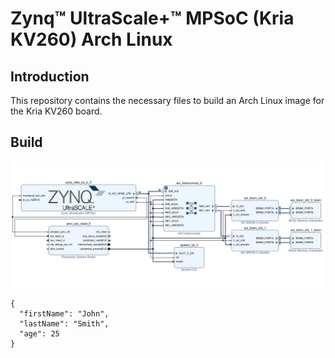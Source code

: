 # Zynq™ UltraScale+™ MPSoC (Kria KV260) Arch Linux

## Introduction

This repository contains the necessary files to build an Arch Linux image for the Kria KV260 board.

## Build

![Example FPGA Design to create Petalinux project](Images\fpga_design.jpg "FPGA Design Example")


```
{
  "firstName": "John",
  "lastName": "Smith",
  "age": 25
}
```
